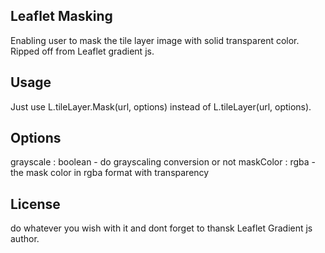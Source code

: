 ## Leaflet Masking
Enabling user to mask the tile layer image with solid transparent color.
Ripped off from Leaflet gradient js.

## Usage

Just use L.tileLayer.Mask(url, options) instead of L.tileLayer(url, options).

## Options
grayscale : boolean - do grayscaling conversion or not
maskColor : rgba - the mask color in rgba format with transparency

## License
do whatever you wish with it and dont forget to thansk Leaflet Gradient js author.
